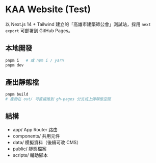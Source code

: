 
# KAA Website (Test)

以 Next.js 14 + Tailwind 建立的「高雄市建築師公會」測試站，採用 `next export` 可部署到 GitHub Pages。

## 本地開發
```bash
pnpm i   # 或 npm i / yarn
pnpm dev
```

## 產出靜態檔
```bash
pnpm build
# 產物在 out/ 可直接推到 gh-pages 分支或上傳靜態空間
```

## 結構
- app/            App Router 路由
- components/     共用元件
- data/           模擬資料（後續可改 CMS）
- public/         靜態檔案
- scripts/        輔助腳本
